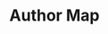 ---
title: Author Map
layout: creatormap
permalink: /creatormap.html
# see _data/config-map.csv for display options
# do not add content to this file
---
